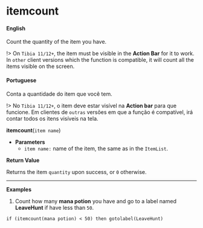 
# itemcount

<!-- tabs:start -->

#### **English**

Count the quantity of the item you have.

!> On `Tibia 11/12+`, the item must be visible in the **Action Bar** for it to work. In `other` client versions which the function is compatible, it will count all the items visible on the screen.

#### **Portuguese**

Conta a quantidade do item que você tem.

!> No `Tibia 11/12+`, o item deve estar visível na **Action bar** para que funcione. Em clientes de `outras` versões em que a função é compatível, irá contar todos os itens visíveis na tela.

<!-- tabs:end -->

**itemcount**(`item name`)


- **Parameters**
  - `item name:` name of the item, the same as in the `ItemList`.


**Return Value**

Returns the item `quantity` upon success, or `0` otherwise.

---

**Examples**

1. Count how many **mana potion** you have and go to a label named **LeaveHunt** if have less than `50`.

```action
if (itemcount(mana potion) < 50) then gotolabel(LeaveHunt)
```
